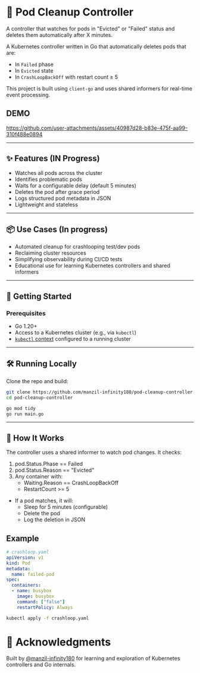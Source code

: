 # 🧹 Pod Cleanup Controller
A controller that watches for pods in "Evicted" or "Failed" status and deletes them automatically after X minutes.

A Kubernetes controller written in Go that automatically deletes pods that are:
- In `Failed` phase
- In `Evicted` state
- In `CrashLoopBackOff` with restart count ≥ 5

This project is built using `client-go` and uses shared informers for real-time event processing.

## DEMO 


https://github.com/user-attachments/assets/40987d28-b83e-475f-aa99-310f488e0894


---

## ✨ Features (IN Progress)

- Watches all pods across the cluster
- Identifies problematic pods
- Waits for a configurable delay (default 5 minutes)
- Deletes the pod after grace period
- Logs structured pod metadata in JSON
- Lightweight and stateless

---

## 📦 Use Cases (In progress)
- Automated cleanup for crashlooping test/dev pods
- Reclaiming cluster resources
- Simplifying observability during CI/CD tests
- Educational use for learning Kubernetes controllers and shared informers

---

## 🚀 Getting Started

### Prerequisites

- Go 1.20+
- Access to a Kubernetes cluster (e.g., via `kubectl`)
- [`kubectl` context](https://kubernetes.io/docs/concepts/configuration/organize-cluster-access-kubeconfig/) configured to a running cluster

---

## 🛠️ Running Locally

Clone the repo and build:

```bash
git clone https://github.com/manzil-infinity180/pod-cleanup-controller.git
cd pod-cleanup-controller

go mod tidy
go run main.go
```

---
## 🔬 How It Works
The controller uses a shared informer to watch pod changes. It checks:
1. pod.Status.Phase == Failed
2. pod.Status.Reason == "Evicted"
3. Any container with:
   - Waiting.Reason == CrashLoopBackOff
   - RestartCount >= 5

* If a pod matches, it will:
  - Sleep for 5 minutes (configurable)
  - Delete the pod
  - Log the deletion in JSON

## Example 
```yaml
# crashloop.yaml
apiVersion: v1
kind: Pod
metadata:
  name: failed-pod
spec:
  containers:
  - name: busybox
    image: busybox
    command: ["false"]
    restartPolicy: Always
```
```bash
kubectl apply -f crashloop.yaml

```
# 🙌 Acknowledgments
Built by [@manzil-infinity180](https://github.com/manzil-infinity180) for learning and exploration of Kubernetes controllers and Go internals.
